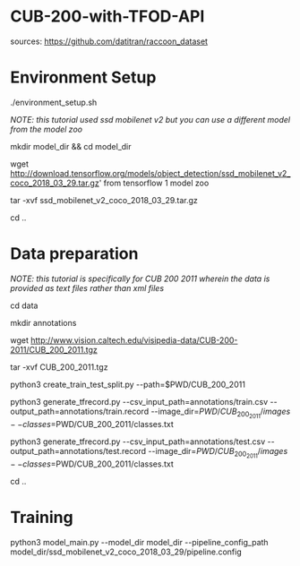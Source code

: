 # CUB-200-with-TFOD-API

sources: https://github.com/datitran/raccoon_dataset

# Environment Setup

./environment_setup.sh

*NOTE: this tutorial used ssd mobilenet v2 but you can use a different model from the model zoo*

mkdir model_dir && cd model_dir

wget http://download.tensorflow.org/models/object_detection/ssd_mobilenet_v2_coco_2018_03_29.tar.gz' from tensorflow 1 model zoo

tar -xvf ssd_mobilenet_v2_coco_2018_03_29.tar.gz

cd ..

# Data preparation

*NOTE: this tutorial is specifically for CUB 200 2011 wherein the data is provided as text files rather than xml files*

cd data

mkdir annotations

wget http://www.vision.caltech.edu/visipedia-data/CUB-200-2011/CUB_200_2011.tgz

tar -xvf CUB_200_2011.tgz

python3 create_train_test_split.py --path=$PWD/CUB_200_2011

python3 generate_tfrecord.py --csv_input_path=annotations/train.csv --output_path=annotations/train.record --image_dir=$PWD/CUB_200_2011/images --classes=$PWD/CUB_200_2011/classes.txt

python3 generate_tfrecord.py --csv_input_path=annotations/test.csv --output_path=annotations/test.record --image_dir=$PWD/CUB_200_2011/images --classes=$PWD/CUB_200_2011/classes.txt

cd ..

# Training

python3 model_main.py --model_dir model_dir --pipeline_config_path model_dir/ssd_mobilenet_v2_coco_2018_03_29/pipeline.config



